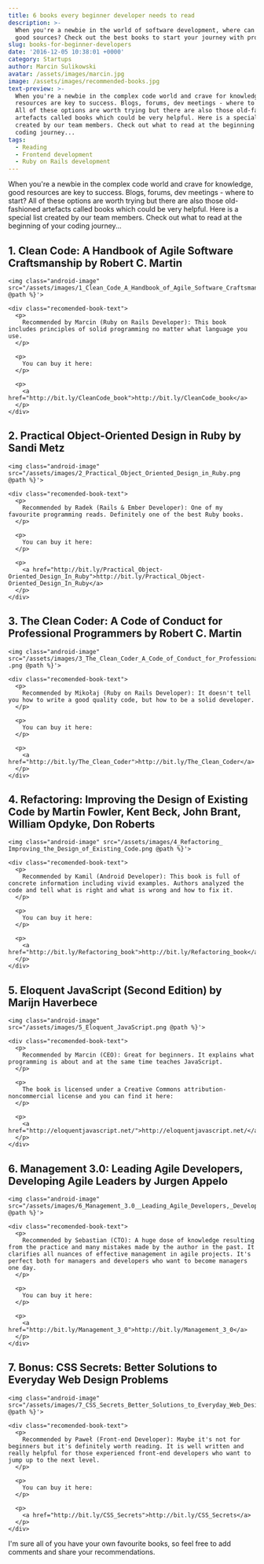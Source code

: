 ```yaml
---
title: 6 books every beginner developer needs to read
description: >-
  When you're a newbie in the world of software development, where can you find
  good sources? Check out the best books to start your journey with programming!
slug: books-for-beginner-developers
date: '2016-12-05 10:38:01 +0000'
category: Startups
author: Marcin Sulikowski
avatar: /assets/images/marcin.jpg
image: /assets/images/recommended-books.jpg
text-preview: >-
  When you're a newbie in the complex code world and crave for knowledge, good
  resources are key to success. Blogs, forums, dev meetings - where to start?
  All of these options are worth trying but there are also those old-fashioned
  artefacts called books which could be very helpful. Here is a special list
  created by our team members. Check out what to read at the beginning of your
  coding journey...
tags:
  - Reading
  - Frontend development
  - Ruby on Rails development
---
```




When you're a newbie in the complex code world and crave for knowledge, good resources are key to success. Blogs, forums, dev meetings - where to start? All of these options are worth trying but there are also those old-fashioned artefacts called books which could be very helpful. Here is a special list created by our team members. Check out what to read at the beginning of your coding journey...




## 1. Clean Code: A Handbook of Agile Software Craftsmanship by Robert C. Martin

  <div class="recomended-book">

    <img class="android-image" src="/assets/images/1_Clean_Code_A_Handbook_of_Agile_Software_Craftsmanship.png @path %}'>

    <div class="recomended-book-text">
      <p>
        Recommended by Marcin (Ruby on Rails Developer): This book includes principles of solid programming no matter what language you use.
      </p>

      <p>
        You can buy it here:
      </p>

      <p>
        <a href="http://bit.ly/CleanCode_book">http://bit.ly/CleanCode_book</a>
      </p>
    </div>

  </div>

## 2. Practical Object-Oriented Design in Ruby by Sandi Metz

  <div class="recomended-book">

    <img class="android-image" src="/assets/images/2_Practical_Object_Oriented_Design_in_Ruby.png @path %}'>

    <div class="recomended-book-text">
      <p>
        Recommended by Radek (Rails & Ember Developer): One of my favourite programming reads. Definitely one of the best Ruby books.
      </p>

      <p>
        You can buy it here:
      </p>

      <p>
        <a href="http://bit.ly/Practical_Object-Oriented_Design_In_Ruby">http://bit.ly/Practical_Object-Oriented_Design_In_Ruby</a>
      </p>
    </div>

  </div>

## 3. The Clean Coder: A Code of Conduct for Professional Programmers by Robert C. Martin

  <div class="recomended-book">

    <img class="android-image" src="/assets/images/3_The_Clean_Coder_A_Code_of_Conduct_for_Professional_Programmers .png @path %}'>

    <div class="recomended-book-text">
      <p>
        Recommended by Mikołaj (Ruby on Rails Developer): It doesn't tell you how to write a good quality code, but how to be a solid developer.
      </p>

      <p>
        You can buy it here:
      </p>

      <p>
        <a href="http://bit.ly/The_Clean_Coder">http://bit.ly/The_Clean_Coder</a>
      </p>
    </div>

  </div>

## 4. Refactoring: Improving the Design of Existing Code by Martin Fowler, Kent Beck, John Brant, William Opdyke, Don Roberts

  <div class="recomended-book">

    <img class="android-image" src="/assets/images/4_Refactoring_ Improving_the_Design_of_Existing_Code.png @path %}'>

    <div class="recomended-book-text">
      <p>
        Recommended by Kamil (Android Developer): This book is full of concrete information including vivid examples. Authors analyzed the code and tell what is right and what is wrong and how to fix it.
      </p>

      <p>
        You can buy it here:
      </p>

      <p>
        <a href="http://bit.ly/Refactoring_book">http://bit.ly/Refactoring_book</a>
      </p>
    </div>

  </div>

## 5. Eloquent JavaScript (Second Edition) by Marijn Haverbece

  <div class="recomended-book">

    <img class="android-image" src="/assets/images/5_Eloquent_JavaScript.png @path %}'>

    <div class="recomended-book-text">
      <p>
        Recommended by Marcin (CEO): Great for beginners. It explains what programming is about and at the same time teaches JavaScript.
      </p>

      <p>
        The book is licensed under a Creative Commons attribution-noncommercial license and you can find it here:
      </p>

      <p>
        <a href="http://eloquentjavascript.net/">http://eloquentjavascript.net/</a>
      </p>
    </div>

  </div>

## 6. Management 3.0: Leading Agile Developers, Developing Agile Leaders by Jurgen Appelo

  <div class="recomended-book">

    <img class="android-image" src="/assets/images/6_Management_3.0__Leading_Agile_Developers,_Developing_Agile_Leaders.png @path %}'>

    <div class="recomended-book-text">
      <p>
        Recommended by Sebastian (CTO): A huge dose of knowledge resulting from the practice and many mistakes made by the author in the past. It clarifies all nuances of effective management in agile projects. It's perfect both for managers and developers who want to become managers one day.
      </p>

      <p>
        You can buy it here:
      </p>

      <p>
        <a href="http://bit.ly/Management_3_0">http://bit.ly/Management_3_0</a>
      </p>
    </div>

  </div>

## 7. Bonus: CSS Secrets: Better Solutions to Everyday Web Design Problems

  <div class="recomended-book">

    <img class="android-image" src="/assets/images/7_CSS_Secrets_Better_Solutions_to_Everyday_Web_Design_Problems.png @path %}'>

    <div class="recomended-book-text">
      <p>
        Recommended by Paweł (Front-end Developer): Maybe it's not for beginners but it's definitely worth reading. It is well written and really helpful for those experienced front-end developers who want to jump up to the next level.
      </p>

      <p>
        You can buy it here:
      </p>

      <p>
        <a href="http://bit.ly/CSS_Secrets">http://bit.ly/CSS_Secrets</a>
      </p>
    </div>

  </div>


I'm sure all of you have your own favourite books, so feel free to add comments and share your recommendations.
